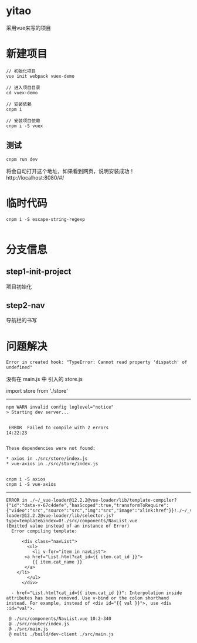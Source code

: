 # yitao
采用vue来写的项目


# 新建项目 #

```
// 初始化项目
vue init webpack vuex-demo

// 进入项目目录
cd vuex-demo

// 安装依赖
cnpm i

// 安装项目依赖
cnpm i -S vuex

```

## 测试 ##

```
cnpm run dev
```

将会自动打开这个地址，如果看到网页，说明安装成功！
http://localhost:8080/#/


# 临时代码 #

```
cnpm i -S escape-string-regexp


```



# 分支信息 #

## step1-init-project ##

项目初始化


## step2-nav ##

导航栏的书写




# 问题解决 #

```
Error in created hook: "TypeError: Cannot read property 'dispatch' of undefined"

```

没有在 main.js 中 引入的 store.js

import store from './store'


---------




```
npm WARN invalid config loglevel="notice"
> Starting dev server...


 ERROR  Failed to compile with 2 errors                                 14:22:23


These dependencies were not found:

* axios in ./src/store/index.js
* vue-axios in ./src/store/index.js
```

```

cnpm i -S axios
cnpm i -S vue-axios
```


---------

```
ERROR in ./~/_vue-loader@12.2.2@vue-loader/lib/template-compiler?{"id":"data-v-67c4defe","hasScoped":true,"transformToRequire":{"video":"src","source":"src","img":"src","image":"xlink:href"}}!./~/_vue-loader@12.2.2@vue-loader/lib/selector.js?type=template&index=0!./src/components/NavList.vue
(Emitted value instead of an instance of Error) 
  Error compiling template:
  
      <div class="navList">
        <ul>
          <li v-for="item in navList">
  	   <a href="List.html?cat_id={{ item.cat_id }}">
  	      {{ item.cat_name }}
  	   </a>
  	</li>
        </ul>
      </div>
  
  - href="List.html?cat_id={{ item.cat_id }}": Interpolation inside attributes has been removed. Use v-bind or the colon shorthand instead. For example, instead of <div id="{{ val }}">, use <div :id="val">.

 @ ./src/components/NavList.vue 10:2-340
 @ ./src/router/index.js
 @ ./src/main.js
 @ multi ./build/dev-client ./src/main.js
```
